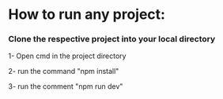 # How to run any project:

### Clone the respective project into your local directory

<p>1- Open cmd in the project directory</p>
<p>2- run the command "npm install"</p>
<p>3- run the comment "npm run dev"</p>
